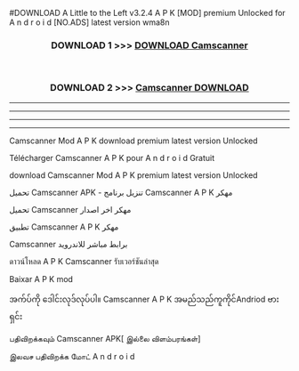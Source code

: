 #DOWNLOAD A Little to the Left v3.2.4 A P K [MOD] premium Unlocked for A n d r o i d [NO.ADS] latest version wma8n 



<div align="center">

<h3>DOWNLOAD 1 >>> <a href="https://downloadmod1.web.app/?judul=Camscanner ">DOWNLOAD Camscanner </a></h3><br>

<h3>DOWNLOAD 2 >>> <a href="https://downloadmod1.web.app/?judul=Camscanner ">Camscanner  DOWNLOAD </a></h3>

</div>


----------------------------------------------------------

----------------------------------------------------------

----------------------------------------------------------

----------------------------------------------------------


Camscanner  Mod A P K download premium latest version Unlocked

Télécharger Camscanner  A P K pour A n d r o i d Gratuit

download Camscanner  Mod A P K premium latest version Unlocked

تحميل Camscanner  APK - تنزيل برنامج Camscanner  A P K مهكر

تحميل Camscanner  مهكر اخر اصدار

تطبيق Camscanner  A P K مهكر

Camscanner  برابط مباشر للاندرويد

ดาวน์โหลด A P K Camscanner  รับเวอร์ชันล่าสุด

Baixar A P K mod

အက်ပ်ကို ဒေါင်းလုဒ်လုပ်ပါ။ Camscanner  A P K အမည်သည်ကူကိုင်Andriod ဗားရှင်း

பதிவிறக்கவும் Camscanner  APK[ இல்லை விளம்பரங்கள்] 
 
இலவச பதிவிறக்க மோட் A n d r o i d



